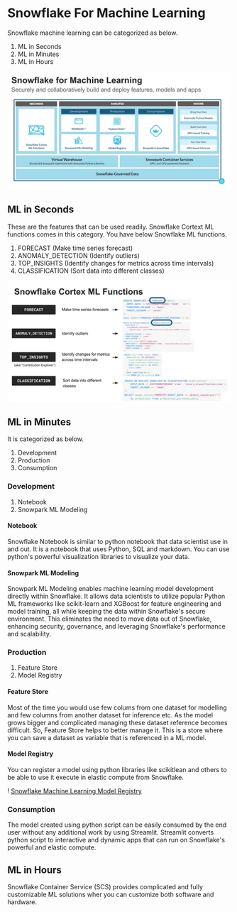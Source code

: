 # Snowflake For Machine Learning
Snowflake machine learning can be categorized as below.
1. ML in Seconds
1. ML in Minutes
1. ML in Hours

![Snowflake Machine Learning Features](../images/snowflake_machine_learning.png)

## ML in Seconds
These are the features that can be used readily. Snowflake Cortext ML functions comes in this category. You have below Snowflake ML functions.
1. FORECAST (Make time series forecast)
1. ANOMALY_DETECTION (Identify outliers)
1. TOP_INSIGHTS (Identify changes for metrics across time intervals)
1. CLASSIFICATION (Sort data into different classes)

![Snowflake Machine Learning Functions](../images/snowflake_machine_learning_functions.png)

## ML in Minutes
It is categorized as below.
1. Development
1. Production
1. Consumption

### Development
1. Notebook
1. Snowpark ML Modeling

#### Notebook
Snowflake Notebook is similar to python notebook that data scientist use in and out. It is a notebook that uses Python, SQL and markdown. You can use python's powerful visualization libraries to visualize your data.

#### Snowpark ML Modeling
Snowpark ML Modeling enables machine learning model development directly within Snowflake. It allows data scientists to utilize popular Python ML frameworks like scikit-learn and XGBoost for feature engineering and model training, all while keeping the data within Snowflake's secure environment. This eliminates the need to move data out of Snowflake, enhancing security, governance, and leveraging Snowflake's performance and scalability.

### Production
1. Feature Store
1. Model Registry

#### Feature Store
Most of the time you would use few colums from one dataset for modelling and few columns from another dataset for inference etc. As the model grows bigger and complicated managing these dataset reference becomes difficult. So, Feature Store helps to better manage it. This is a store where you can save a dataset as variable that is referenced in a ML model.

#### Model Registry
You can register a model using python libraries like scikitlean and others to be able to use it execute in elastic compute from Snowflake.

! [Snowflake Machine Learning Model Registry](../images/snowflake_machine_learning_model_registry.png)

### Consumption
The model created using python script can be easily consumed by the end user without any additional work by using Streamlit. Streamlit converts python script to interactive and dynamic apps that can run on Snowflake's powerful and elastic compute.

## ML in Hours
Snowflake Container Service (SCS) provides complicated and fully customizable ML solutions wher you can customize both software and hardware.